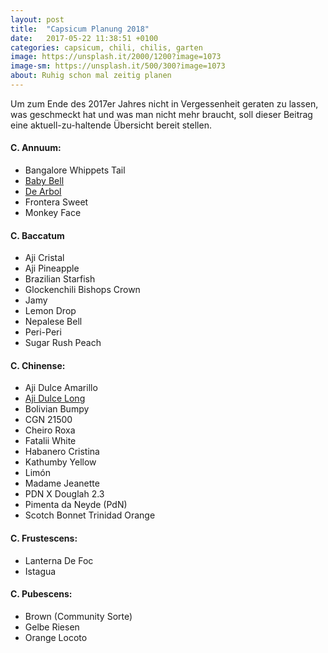 ```yaml
---
layout: post
title:  "Capsicum Planung 2018"
date:   2017-05-22 11:38:51 +0100
categories: capsicum, chili, chilis, garten
image: https://unsplash.it/2000/1200?image=1073
image-sm: https://unsplash.it/500/300?image=1073
about: Ruhig schon mal zeitig planen
---
```


Um zum Ende des 2017er Jahres nicht in Vergessenheit geraten zu lassen, was geschmeckt hat und was man nicht mehr braucht, soll dieser Beitrag eine aktuell-zu-haltende Übersicht bereit stellen.


#### C. Annuum:
- Bangalore Whippets Tail
- [Baby Bell](http://hot-pain.de/baby-bell/)
- [De Arbol](https://www.pepperworldhotshop.de/de-arbol-c-annuum-saat/)
- Frontera Sweet
- Monkey Face

#### C. Baccatum
- Aji Cristal
- Aji Pineapple
- Brazilian Starfish
- Glockenchili Bishops Crown
- Jamy
- Lemon Drop
- Nepalese Bell
- Peri-Peri
- Sugar Rush Peach

#### C. Chinense:
- Aji Dulce Amarillo
- [Aji Dulce Long](http://hot-pain.de/wp-content/uploads/aji-dulce-long.jpg)
- Bolivian Bumpy
- CGN 21500
- Cheiro Roxa
- Fatalii White
- Habanero Cristina
- Kathumby Yellow
- Limón
- Madame Jeanette
- PDN X Douglah 2.3
- Pimenta da Neyde (PdN)
- Scotch Bonnet Trinidad Orange

#### C. Frustescens:
- Lanterna De Foc
- Istagua

#### C. Pubescens:
- Brown (Community Sorte)
- Gelbe Riesen
- Orange Locoto

